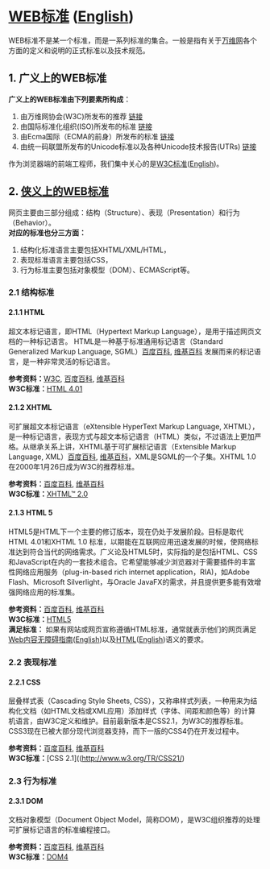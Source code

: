 # [WEB标准](http://zh.wikipedia.org/wiki/Web%E6%A8%99%E6%BA%96) ([English](http://en.wikipedia.org/wiki/Web_standards))

WEB标准不是某一个标准，而是一系列标准的集合。一般是指有关于[万维网](http://zh.wikipedia.org/wiki/WWW)各个方面的定义和说明的正式标准以及技术规范。


## 1. 广义上的WEB标准

__广义上的WEB标准由下列要素所构成︰__

1. 由万维网协会(W3C)所发布的推荐 [链接](http://www.w3.org/)
2. 由国际标准化组织(ISO)所发布的标准 [链接](http://www.iso.org/)
3. 由Ecma国际（ECMA的前身）所发布的标准 [链接](http://www.ecma-international.org/)
4. 由统一码联盟所发布的Unicode标准以及各种Unicode技术报告(UTRs) [链接](http://www.unicode.org/)

作为浏览器端的前端工程师，我们集中关心的是[W3C标准](http://www.chinaw3c.org/standards.html)([English](http://www.w3.org/standards/))。


## 2. [侠义上的WEB标准](http://baike.baidu.com/view/7921.htm)

网页主要由三部分组成：结构（Structure）、表现（Presentation）和行为（Behavior）。<br>
__对应的标准也分三方面：__

1. 结构化标准语言主要包括XHTML/XML/HTML，
2. 表现标准语言主要包括CSS，
3. 行为标准主要包括对象模型（DOM）、ECMAScript等。


### 2.1 结构标准


#### 2.1.1 HTML

超文本标记语言，即HTML（Hypertext Markup Language），是用于描述网页文档的一种标记语言。
HTML是一种基于标准通用标记语言（Standard Generalized Markup Language, SGML）[百度百科](http://baike.baidu.com/view/597073.htm), [维基百科](http://zh.wikipedia.org/wiki/SGML) 发展而来的标记语言，是一种非常灵活的标记语言。

__参考资料：__[W3C](http://www.w3.org/community/webed/wiki/HTML), [百度百科](http://baike.baidu.com/view/383720.htm), [维基百科](http://zh.wikipedia.org/wiki/HTML) <br>
__W3C标准：__[HTML 4.01](http://www.w3.org/TR/html4/)


#### 2.1.2 XHTML

可扩展超文本标记语言（eXtensible HyperText Markup Language, XHTML），是一种标记语言，表现方式与超文本标记语言（HTML）类似，不过语法上更加严格。从继承关系上讲，XHTML基于可扩展标记语言（Extensible Markup Language, XML）[百度百科](http://baike.baidu.com/view/973701.htm), [维基百科](http://zh.wikipedia.org/wiki/XML)，XML是SGML的一个子集。XHTML 1.0在2000年1月26日成为W3C的推荐标准。

__参考资料：__[百度百科](http://baike.baidu.com/view/15906.htm), [维基百科](http://zh.wikipedia.org/wiki/XHTML) <br>
__W3C标准：__[XHTML™ 2.0](http://www.w3.org/TR/xhtml2/)


#### 2.1.3 HTML 5

HTML5是HTML下一个主要的修订版本，现在仍处于发展阶段。目标是取代HTML 4.01和XHTML 1.0 标准，以期能在互联网应用迅速发展的时候，使网络标准达到符合当代的网络需求。广义论及HTML5时，实际指的是包括HTML、CSS和JavaScript在内的一套技术组合。它希望能够减少浏览器对于需要插件的丰富性网络应用服务（plug-in-based rich internet application，RIA)，如Adobe Flash、Microsoft Silverlight，与Oracle JavaFX的需求，并且提供更多能有效增强网络应用的标准集。

__参考资料：__[百度百科](http://baike.baidu.com/view/951383.htm), [维基百科](http://zh.wikipedia.org/wiki/HTML5) <br>
__W3C标准：__[HTML5](http://www.w3.org/TR/html/) <br>
__满足标准：__
如果有网站或网页宣称遵循HTML标准，通常就表示他们的网页满足[Web内容无障碍指南](http://w3c.andtoo.net/wcag20zh.htm)([English](http://www.w3.org/TR/WCAG/))以及[HTML](http://www.w3.org/html/ig/zh/wiki/HTML5)([English](http://www.w3.org/TR/html/))语义的要求。


### 2.2 表现标准


#### 2.2.1 CSS 

层叠样式表（Cascading Style Sheets, CSS），又称串样式列表，一种用来为结构化文档（如HTML文档或XML应用）添加样式（字体、间距和颜色等）的计算机语言，由W3C定义和维护。目前最新版本是CSS2.1，为W3C的推荐标准。CSS3现在已被大部分现代浏览器支持，而下一版的CSS4仍在开发过程中。

__参考资料：__[百度百科](http://baike.baidu.com/view/15916.htm), [维基百科](http://zh.wikipedia.org/wiki/CSS) <br>
__W3C标准：__[CSS 2.1]((http://www.w3.org/TR/CSS21/) 


### 2.3 行为标准


#### 2.3.1 DOM

文档对象模型（Document Object Model，简称DOM），是W3C组织推荐的处理可扩展标记语言的标准编程接口。

__参考资料：__[百度百科](http://baike.baidu.com/view/14806.htm), [维基百科](http://zh.wikipedia.org/wiki/DOM) <br>
__W3C标准：__[DOM4](http://www.w3.org/TR/dom/) 





